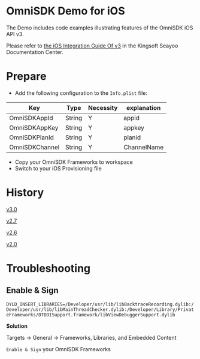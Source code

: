 # OmniSDK Demo for iOS

The Demo includes code examples illustrating features of the OmniSDK iOS API v3.

Please refer to [the iOS Integration Guide Of v3](https://docs.seayoo.com/sdk/getting-started/ios/quick-start/api/v3/) in the Kingsoft Seayoo Documentation Center.


# Prepare

- Add the following configuration to the `Info.plist` file:

| Key           | Type   | Necessity | explanation |
| ------------- | ------ | -------- | -------- |
| OmniSDKAppId  | String | Y        | appid    |
| OmniSDKAppKey | String | Y        | appkey   |
| OmniSDKPlanId | String | Y        | planid |
| OmniSDKChannel| String | Y        | ChannelName |

- Copy your OmniSDK Frameworks to workspace
- Switch to your iOS Provisioning file

# History
[v3.0](https://github.com/kingsoftgames/omnisdk-ios-demo/releases/tag/v3.0.0)

[v2.7](https://github.com/kingsoftgames/omnisdk-ios-demo/releases/tag/v2.7)

[v2.6](https://github.com/kingsoftgames/omnisdk-ios-demo/releases/tag/v2.6)

[v2.0](https://github.com/kingsoftgames/omnisdk-ios-demo/releases/tag/v2.0)

# Troubleshooting

## Enable & Sign

`DYLD_INSERT_LIBRARIES=/Developer/usr/lib/libBacktraceRecording.dylib:/Developer/usr/lib/libMainThreadChecker.dylib:/Developer/Library/PrivateFrameworks/DTDDISupport.framework/libViewDebuggerSupport.dylib`

**Solution**

Targets -> General -> Frameworks, Libraries, and Embedded Content

`Enable & Sign` your OmniSDK Frameworks
